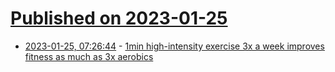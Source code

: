 # [Published on 2023-01-25](index.md)

* [2023-01-25, 07:26:44](https://news.ycombinator.com/item?id=34515421) - [1min high-intensity exercise 3x a week improves fitness as much as 3x aerobics](https://pubmed.ncbi.nlm.nih.gov/27115137/)
